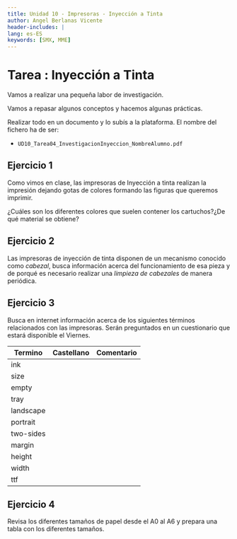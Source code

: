```yaml
---
title: Unidad 10 - Impresoras - Inyección a Tinta
author: Angel Berlanas Vicente
header-includes: |
lang: es-ES
keywords: [SMX, MME]
---
```


# Tarea : Inyección a Tinta

Vamos a realizar una pequeña labor de investigación.

Vamos a repasar algunos conceptos y hacemos algunas prácticas.

Realizar todo en un documento y lo subís a la plataforma. El nombre del fichero ha de ser:

* `UD10_Tarea04_InvestigacionInyeccion_NombreAlumno.pdf`

## Ejercicio 1

Como vimos en clase, las impresoras de Inyección a tinta realizan la impresión dejando gotas de colores formando las figuras que queremos imprimir.

¿Cuáles son los diferentes colores que suelen contener los cartuchos?¿De qué material se obtiene?

## Ejercicio 2

Las impresoras de inyección de tinta disponen de un mecanismo conocido como *cabezal*, busca información acerca del funcionamiento de esa pieza y de porqué es necesario realizar una *limpieza de cabezales* de manera periódica.

## Ejercicio 3

Busca en internet información acerca de los siguientes términos relacionados con las impresoras. Serán preguntados en un cuestionario que estará disponible el Viernes.

| Termino| Castellano | Comentario |
|--------|------------|------------|
|ink     |            |            |
|size    |            |            |
|empty   |            |            |
|tray    |            |            |
|landscape|           |            |
|portrait|            |            |
|two-sides|           |            |
|margin  |            |            |
|height  |            |            |
|width   |            |            |
| ttf    |            |            |


## Ejercicio 4

Revisa los diferentes tamaños de papel desde el A0 al A6 y prepara una tabla con los diferentes tamaños.

